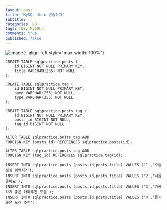 ```yaml
---
layout: post
title: "MySQL Join 연습하기"
subtitle: 
categories: DB
tags: [DB, MySQL]
comments: true
published: false
---
```



![image](https://user-images.githubusercontent.com/95069395/230547251-d9b554a7-85a0-4430-9aa2-5b1f4548b431.png){: .align-left style="max-width: 100%"}


```roomsql
CREATE TABLE sqlpractice.posts (
    id BIGINT NOT NULL PRIMARY KEY,
    title VARCHAR(255) NOT NULL
);

CREATE TABLE sqlpractice.tag (
    id BIGINT NOT NULL PRIMARY KEY,
    name VARCHAR(255) NOT NULL,
    type VARCHAR(255) NOT NULL
);

CREATE TABLE sqlpractice.posts_tag (
    id BIGINT NOT NULL PRIMARY KEY,
    posts_id BIGINT NOT NULL,
    tag_id BIGINT NOT NULL
);

ALTER TABLE sqlpractice.posts_tag ADD 
FOREIGN KEY (posts_id) REFERENCES sqlpractice.posts(id);

ALTER TABLE sqlpractice.posts_tag ADD 
FOREIGN KEY (tag_id) REFERENCES sqlpractice.tag(id);
```

```roomsql
INSERT INTO sqlpractice.posts (posts.id,posts.title) VALUES ('1','오늘 점심 뭐먹지?');
INSERT INTO sqlpractice.posts (posts.id,posts.title) VALUES ('2','서울 좋아요');
INSERT INTO sqlpractice.posts (posts.id,posts.title) VALUES ('3','카공하기 좋은 카페추천 모음');
INSERT INTO sqlpractice.posts (posts.id,posts.title) VALUES ('4','듣기 좋은 노래 추천');
```

<br/>
<br/>
<br/>
<br/>